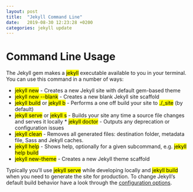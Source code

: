 ```yaml
---
layout: post
title:  "Jekyll Command Line"
date:   2019-08-30 12:23:28 +0200
categories: jekyll update
---
```

# Command Line Usage

The Jekyll gem makes a <mark>jekyll</mark> executable available to you in your terminal. 
You can use this command in a number of ways: 
* <mark>jekyll new</mark> - Creates a new Jekyll site with default gem-based theme 
* <mark>jekyll new --blank</mark> - Creates a new blank Jekyll site scaffold 
* <mark>jekyll build</mark> or <mark>jekyll b</mark> - Performs a one off build your site to <mark>./_site</mark> (by default) 
* <mark>jekyll serve</mark> or <mark>jekyll s</mark> - Builds your site any time a source file changes and serves it locally * <mark>jekyll doctor</mark> - Outputs any deprecation or configuration issues 
* <mark>jekyll clean</mark> - Removes all generated files: destination folder, metadata file, Sass and Jekyll caches. 
* <mark>jekyll help</mark> - Shows help, optionally for a given subcommand, e.g. <mark>jekyll help build</mark> 
* <mark>jekyll new-theme</mark> - Creates a new Jekyll theme scaffold 

Typically you’ll use <mark>jekyll serve</mark> while developing locally and <mark>jekyll build</mark> when you need to generate the site for production. To change Jekyll’s default build behavior have a look through the [configuration options](/docs/configuration/).

[jekyll-docs]: https://jekyllrb.com/docs/home
[jekyll-gh]:   https://github.com/jekyll/jekyll
[jekyll-talk]: https://talk.jekyllrb.com/

